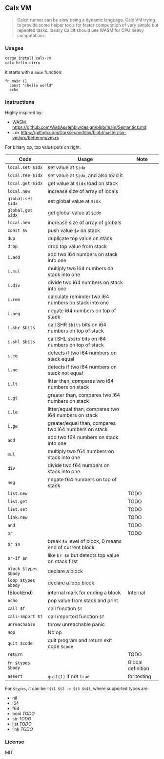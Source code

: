 ## Calx VM

> Calcit runner can be slow being a dynamic language. Calx VM trying to provide some helper tools for faster computation of very simple but repeated tasks. Ideally Calcit should use WASM for CPU heavy computations.

### Usages

```bash
cargo install calx-vm
calx hello.cirru
```

it starts with a `main` function:

```cirru
fn main ()
  const "|hello world"
  echo
```

### Instructions

Highly inspired by:

- WASM https://github.com/WebAssembly/design/blob/main/Semantics.md
- Lox https://github.com/Darksecond/lox/blob/master/lox-vm/src/bettervm/vm.rs

For binary op, top value puts on right.

| Code                 | Usage                                                   | Note              |
| -------------------- | ------------------------------------------------------- | ----------------- |
| `local.set $idx`     | set value at `$idx`                                     |                   |
| `local.tee $idx`     | set value at `$idx`, and also load it                   |                   |
| `local.get $idx`     | get value at `$idx` load on stack                       |                   |
| `local.new`          | increase size of array of locals                        |                   |
| `global.set $idx`    | set global value at `$idx`                              |                   |
| `global.get $idx`    | get global value at `$idx`                              |                   |
| `local.new`          | increase size of array of globals                       |                   |
| `const $v`           | push value `$v` on stack                                |                   |
| `dup`                | duplicate top value on stack                            |                   |
| `drop`               | drop top value from stack                               |                   |
| `i.add`              | add two i64 numbers on stack into one                   |                   |
| `i.mul`              | multiply two i64 numbers on stack into one              |                   |
| `i.div`              | divide two i64 numbers on stack into one                |                   |
| `i.rem`              | calculate reminder two i64 numbers on stack into one    |                   |
| `i.neg`              | negate i64 numbers on top of stack                      |                   |
| `i.shr $bits`        | call SHR `$bits` bits on i64 numbers on top of stack    |                   |
| `i.shl $bits`        | call SHL `$bits` bits on i64 numbers on top of stack    |                   |
| `i.eq`               | detects if two i64 numbers on stack equal               |                   |
| `i.ne`               | detects if two i64 numbers on stack not equal           |                   |
| `i.lt`               | litter than, compares two i64 numbers on stack          |                   |
| `i.gt`               | greater than, compares two i64 numbers on stack         |                   |
| `i.le`               | litter/equal than, compares two i64 numbers on stack    |                   |
| `i.ge`               | greater/equal than, compares two i64 numbers on stack   |                   |
| `add`                | add two f64 numbers on stack into one                   |                   |
| `mul`                | multiply two f64 numbers on stack into one              |                   |
| `div`                | divide two f64 numbers on stack into one                |                   |
| `neg`                | negate f64 numbers on top of stack                      |                   |
| `list.new`           |                                                         | TODO              |
| `list.get`           |                                                         | TODO              |
| `list.set`           |                                                         | TODO              |
| `link.new`           |                                                         | TODO              |
| `and`                |                                                         | TODO              |
| `or`                 |                                                         | TODO              |
| `br $n`              | break `$n` level of block, 0 means end of current block |                   |
| `br-if $n`           | like `br $n` but detects top value on stack first       |
| `block $types $body` | declare a block                                         |                   |
| `loop $types $body`  | declare a loop block                                    |                   |
| (BlockEnd)           | internal mark for ending a block                        | Internal          |
| `echo`               | pop value from stack and print                          |                   |
| `call $f`            | call function `$f`                                      |                   |
| `call-import $f`     | call imported function `$f`                             |                   |
| `unreachable`        | throw unreachable panic                                 |                   |
| `nop`                | No op                                                   |                   |
| `quit $code`         | quit program and return exit code `$code`               |                   |
| `return`             |                                                         | TODO              |
| `fn $types $body`    |                                                         | Global definition |
| `assert`             | `quit(1)` if not `true`                                 | for testing       |

For `$types`, it can be `($t1 $t2 -> $t3 $t4)`, where supported types are:

- nil
- i64
- f64
- bool _TODO_
- str _TODO_
- list _TODO_
- link _TODO_

### License

MIT
